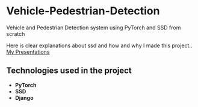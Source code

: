 # Vehicle-Pedestrian-Detection

Vehicle and Pedestrian Detection system using PyTorch and SSD from scratch

Here is clear explanations about ssd and how and why I made this project..
[My Presentations](https://github.com/tinkokowin96/Vehicle-Pedestrian-Detection/tree/master/presentation)

## Technologies used in the project
- **PyTorch**
- **SSD**
- **Django**
